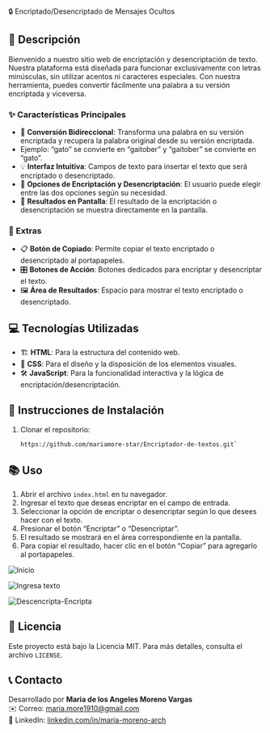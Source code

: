 
🔒 Encriptado/Desencriptado de Mensajes Ocultos

## 📝 Descripción
Bienvenido a nuestro sitio web de encriptación y desencriptación de texto. Nuestra plataforma está diseñada para funcionar exclusivamente con letras minúsculas, sin utilizar acentos ni caracteres especiales. Con nuestra herramienta, puedes convertir fácilmente una palabra a su versión encriptada y viceversa.

### ✨ Características Principales
- 🔄 **Conversión Bidireccional**: Transforma una palabra en su versión encriptada y recupera la palabra original desde su versión encriptada.
 - Ejemplo: “gato” se convierte en “gaitober” y “gaitober” se convierte en “gato”.
- 💡 **Interfaz Intuitiva**: Campos de texto para insertar el texto que será encriptado o desencriptado.
- 🔐 **Opciones de Encriptación y Desencriptación**: El usuario puede elegir entre las dos opciones según su necesidad.
- 📱 **Resultados en Pantalla**: El resultado de la encriptación o desencriptación se muestra directamente en la pantalla.

### 🔧 Extras
- 📋 **Botón de Copiado**: Permite copiar el texto encriptado o desencriptado al portapapeles.
- 🎛️ **Botones de Acción**: Botones dedicados para encriptar y desencriptar el texto.
- 🖼️ **Área de Resultados**: Espacio para mostrar el texto encriptado o desencriptado.

## 💻 Tecnologías Utilizadas
- 🏗️ **HTML**: Para la estructura del contenido web.
- 🎨 **CSS**: Para el diseño y la disposición de los elementos visuales.
- 🛠️ **JavaScript**: Para la funcionalidad interactiva y la lógica de encriptación/desencriptación.

## 🚀 Instrucciones de Instalación

1. Clonar el repositorio:
   ```bash
   https://github.com/mariamore-star/Encriptador-de-textos.git` 

## 📚 Uso

1.  Abrir el archivo `index.html` en tu navegador.
2.  Ingresar el texto que deseas encriptar en el campo de entrada.
3.  Seleccionar la opción de encriptar o desencriptar según lo que desees hacer con el texto.
4.  Presionar el botón “Encriptar” o “Desencriptar”.
5.  El resultado se mostrará en el área correspondiente en la pantalla.
6.  Para copiar el resultado, hacer clic en el botón “Copiar” para agregarlo al portapapeles.
   
![Inicio]([https://drive.google.com/file/d/1gZMhZWLLoU14IY8l9mlyrQ7NSjuVh9YB/view?usp=drive_link](https://drive.google.com/file/d/12nokkv2QspukJ9m_r66OQmvgiOztbUVE/view?usp=drive_link))

![Ingresa texto](https://drive.google.com/file/d/1gZMhZWLLoU14IY8l9mlyrQ7NSjuVh9YB/view?usp=drive_link)

![Descencripta-Encripta](https://drive.google.com/file/d/1lj20-hY4dG6Gm0ymD3RKLqyjo_f2o43v/view?usp=drive_link)

## 📜 Licencia

Este proyecto está bajo la Licencia MIT. Para más detalles, consulta el archivo `LICENSE`.

## 📞 Contacto

Desarrollado por **Maria de los Angeles Moreno Vargas**  
✉️ Correo: maria.more1910@gmail.com  
🔗 LinkedIn: [linkedin.com/in/maria-moreno-arch](https://linkedin.com/in/maria-moreno-arch)
